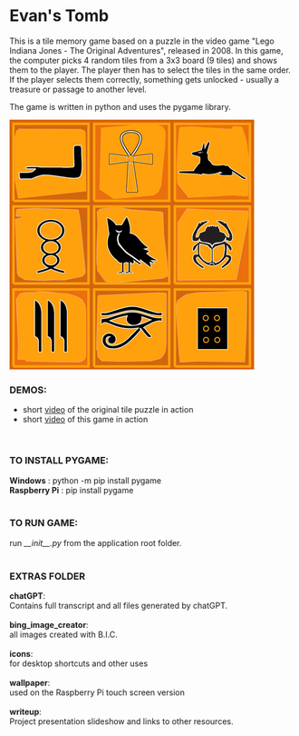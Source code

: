 # Evan's Tomb

This is a tile memory game based on a puzzle in the video game "Lego Indiana Jones - The Original Adventures", released in 2008.  In this game, the computer picks 4 random tiles from a 3x3 board (9 tiles) and shows them to the player.  The player then has to select the tiles in the same order. If the player selects them correctly, something gets unlocked - usually a treasure or passage to another level.

The game is written in python and uses the pygame library.  

![Alt text](/images/gameplay/patternboard_440.png?raw=true "Evan's Tomb")

### DEMOS:
* short [video](https://www.youtube.com/watch?v=zsoePC73dnE) of the original tile puzzle in action
* short [video](https://www.youtube.com/watch?v=OR1Nz0TAC08) of this game in action<br>
<br>

### TO INSTALL PYGAME:
  **Windows**      : python -m pip install pygame<br>
  **Raspberry Pi** : pip install pygame<br>
<br>

### TO RUN GAME:
  run  *\_\_init\_\_.py*  from the application root folder.
<br>
<br>

### EXTRAS FOLDER
  **chatGPT**:  <br>
  Contains full transcript and all files generated by chatGPT.<br>
  <br>
  **bing_image_creator**:<br>
  all images created with B.I.C.<br>
  <br>
  **icons**:<br>
  for desktop shortcuts and other uses<br>
  <br>
  **wallpaper**: <br>
  used on the Raspberry Pi touch screen version<br>
  <br>
  **writeup**:<br>
  Project presentation slideshow and links to other resources.<br>
  

